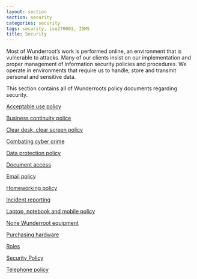 ```yaml
---
layout: section
section: security
categories: security
tags: security, iso270001, ISMS
title: Security
---
```


Most of Wunderroot’s work is performed online, an environment that is vulnerable to attacks. Many of our clients insist on our implementation and proper management of information security policies and procedures. We operate in environments that require us to handle, store and transmit personal and sensitive data.

This section contains all of Wunderroots policy documents regarding security.

[Acceptable use policy](/security/acceptable-use-policy)

[Business continuity police](/security/business-continuity-policy)

[Clear desk, clear screen policy](/security/clear-desk-clear-screen)

[Combating cyber crime](/security/cyber-crime)

[Data protection policy](/security/data-policy)

[Document access](/security/document-access)

[Email policy](/security/email-policy)

[Homeworking policy](/security/homeworking-policy)

[Incident reporting](/security/incident-reporting)

[Laptop, notebook and mobile policy](/security/laptop-notebook-policy)

[None Wunderroot equipment](/security/none-wunderroot-equipment)

[Purchasing hardware](/security/hardware-policy)

[Roles](/security/roles/)

[Security Policy](/security/security-policy/)

[Telephone policy](/security/telephone-policy)
